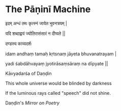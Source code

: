 # The Pāṇinī Machine

इदम् अन्धं तमः कृत्स्नं जायेत भुवनत्रयम् \| 

यदि शब्दाह्वयं ज्योतिरासंसारं न दीप्यते \|\| 

दण्डस्य काव्यदर्शः 

idam andhaṃ tamaḥ kṛtsnaṃ jāyeta bhuvanatrayam \| 

yadi śabdāhvayaṃ jyotirāsaṃsāraṃ na dīpyate \|\| 

Kāvyadarśa of Daṇḍin 

This whole universe would be blinded by darkness 

If the luminous rays called "speech" did not shine. 

Daṇḍin's _Mirror on Poetry_


